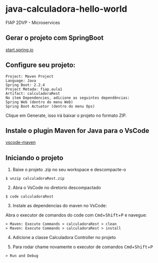 # java-calculadora-hello-world
FIAP 2DVP - Microservices


## Gerar o projeto com SpringBoot
[start.spring.io](https://start.spring.io/)

## Configure seu projeto:
```
Project: Maven Project
Language: Java
Spring Boot: 2.2.4
Project Metada: fiap.aula1
Artifact: calculadoraRest
No item Dependencies, adicione as seguintes dependências:
Spring Web (dentro do menu Web)
Spring Boot Actuator (dentro do menu Ops)
```
Clique em Generate, isso irá baixar o projeto no formato ZIP.

## Instale o plugin Maven for Java para o VsCode

[vscode-maven](https://marketplace.visualstudio.com/items?itemName=vscjava.vscode-maven)


## Iniciando o projeto

1. Baixe o projeto .zip no seu workspace e descompacte-o

```
$ unzip calculadoraRest.zip
```

2. Abra o VsCode no diretorio descompactado
```
$ code calculadoraRest
```

3. Instale as dependencias do maven no VsCode:

Abra o executor de comandos do code com <kbd>Cmd</kbd>+<kbd>Shift</kbd>+<kbd>P</kbd> e navegue:
```
> Maven: Execute Commands > calculadoraRest > clean
> Maven: Execute Commands > calculadoraRest > install
```

4. Adicione a classe Calculadora Controller no projeto

5. Para rodar chame novamente o executor de comandos <kbd>Cmd</kbd>+<kbd>Shift</kbd>+<kbd>P</kbd>
```
> Run and Debug 
```

